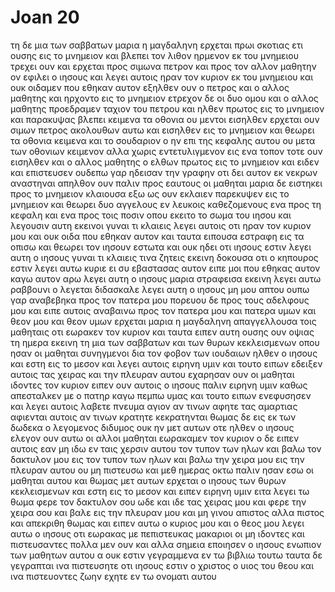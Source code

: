# Joan 20
τη δε μια των σαββατων μαρια η μαγδαληνη ερχεται πρωι σκοτιας ετι ουσης εις το μνημειον και βλεπει τον λιθον ηρμενον εκ του μνημειου
τρεχει ουν και ερχεται προς σιμωνα πετρον και προς τον αλλον μαθητην ον εφιλει ο ιησους και λεγει αυτοις ηραν τον κυριον εκ του μνημειου και ουκ οιδαμεν που εθηκαν αυτον
εξηλθεν ουν ο πετρος και ο αλλος μαθητης και ηρχοντο εις το μνημειον
ετρεχον δε οι δυο ομου και ο αλλος μαθητης προεδραμεν ταχιον του πετρου και ηλθεν πρωτος εις το μνημειον
και παρακυψας βλεπει κειμενα τα οθονια ου μεντοι εισηλθεν
ερχεται ουν σιμων πετρος ακολουθων αυτω και εισηλθεν εις το μνημειον και θεωρει τα οθονια κειμενα
και το σουδαριον ο ην επι της κεφαλης αυτου ου μετα των οθονιων κειμενον αλλα χωρις εντετυλιγμενον εις ενα τοπον
τοτε ουν εισηλθεν και ο αλλος μαθητης ο ελθων πρωτος εις το μνημειον και ειδεν και επιστευσεν
ουδεπω γαρ ηδεισαν την γραφην οτι δει αυτον εκ νεκρων αναστηναι
απηλθον ουν παλιν προς εαυτους οι μαθηται
μαρια δε ειστηκει προς το μνημειον κλαιουσα εξω ως ουν εκλαιεν παρεκυψεν εις το μνημειον
και θεωρει δυο αγγελους εν λευκοις καθεζομενους ενα προς τη κεφαλη και ενα προς τοις ποσιν οπου εκειτο το σωμα του ιησου
και λεγουσιν αυτη εκεινοι γυναι τι κλαιεις λεγει αυτοις οτι ηραν τον κυριον μου και ουκ οιδα που εθηκαν αυτον
και ταυτα ειπουσα εστραφη εις τα οπισω και θεωρει τον ιησουν εστωτα και ουκ ηδει οτι ιησους εστιν
λεγει αυτη ο ιησους γυναι τι κλαιεις τινα ζητεις εκεινη δοκουσα οτι ο κηπουρος εστιν λεγει αυτω κυριε ει συ εβαστασας αυτον ειπε μοι που εθηκας αυτον καγω αυτον αρω
λεγει αυτη ο ιησους μαρια στραφεισα εκεινη λεγει αυτω ραββουνι ο λεγεται διδασκαλε
λεγει αυτη ο ιησους μη μου απτου ουπω γαρ αναβεβηκα προς τον πατερα μου πορευου δε προς τους αδελφους μου και ειπε αυτοις αναβαινω προς τον πατερα μου και πατερα υμων και θεον μου και θεον υμων
ερχεται μαρια η μαγδαληνη απαγγελλουσα τοις μαθηταις οτι εωρακεν τον κυριον και ταυτα ειπεν αυτη
ουσης ουν οψιας τη ημερα εκεινη τη μια των σαββατων και των θυρων κεκλεισμενων οπου ησαν οι μαθηται συνηγμενοι δια τον φοβον των ιουδαιων ηλθεν ο ιησους και εστη εις το μεσον και λεγει αυτοις ειρηνη υμιν
και τουτο ειπων εδειξεν αυτοις τας χειρας και την πλευραν αυτου εχαρησαν ουν οι μαθηται ιδοντες τον κυριον
ειπεν ουν αυτοις ο ιησους παλιν ειρηνη υμιν καθως απεσταλκεν με ο πατηρ καγω πεμπω υμας
και τουτο ειπων ενεφυσησεν και λεγει αυτοις λαβετε πνευμα αγιον
αν τινων αφητε τας αμαρτιας αφιενται αυτοις αν τινων κρατητε κεκρατηνται
θωμας δε εις εκ των δωδεκα ο λεγομενος διδυμος ουκ ην μετ αυτων οτε ηλθεν ο ιησους
ελεγον ουν αυτω οι αλλοι μαθηται εωρακαμεν τον κυριον ο δε ειπεν αυτοις εαν μη ιδω εν ταις χερσιν αυτου τον τυπον των ηλων και βαλω τον δακτυλον μου εις τον τυπον των ηλων και βαλω την χειρα μου εις την πλευραν αυτου ου μη πιστευσω
και μεθ ημερας οκτω παλιν ησαν εσω οι μαθηται αυτου και θωμας μετ αυτων ερχεται ο ιησους των θυρων κεκλεισμενων και εστη εις το μεσον και ειπεν ειρηνη υμιν
ειτα λεγει τω θωμα φερε τον δακτυλον σου ωδε και ιδε τας χειρας μου και φερε την χειρα σου και βαλε εις την πλευραν μου και μη γινου απιστος αλλα πιστος
και απεκριθη θωμας και ειπεν αυτω ο κυριος μου και ο θεος μου
λεγει αυτω ο ιησους οτι εωρακας με πεπιστευκας μακαριοι οι μη ιδοντες και πιστευσαντες
πολλα μεν ουν και αλλα σημεια εποιησεν ο ιησους ενωπιον των μαθητων αυτου α ουκ εστιν γεγραμμενα εν τω βιβλιω τουτω
ταυτα δε γεγραπται ινα πιστευσητε οτι ιησους εστιν ο χριστος ο υιος του θεου και ινα πιστευοντες ζωην εχητε εν τω ονοματι αυτου
